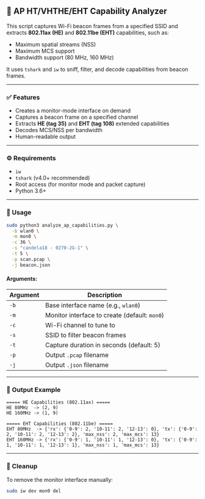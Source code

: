 ## 📡 AP HT/VHTHE/EHT Capability Analyzer

This script captures Wi-Fi beacon frames from a specified SSID and extracts **802.11ax (HE)** and **802.11be (EHT)** capabilities, such as:

* Maximum spatial streams (NSS)
* Maximum MCS support
* Bandwidth support (80 MHz, 160 MHz)

It uses `tshark` and `iw` to sniff, filter, and decode capabilities from beacon frames.

---

### ✅ Features

* Creates a monitor-mode interface on demand
* Captures a beacon frame on a specified channel
* Extracts **HE (tag 35)** and **EHT (tag 108)** extended capabilities
* Decodes MCS/NSS per bandwidth
* Human-readable output

---

### ⚙️ Requirements

* `iw`
* `tshark` (v4.0+ recommended)
* Root access (for monitor mode and packet capture)
* Python 3.6+

---

### 🚀 Usage

```bash
sudo python3 analyze_ap_capabilities.py \
  -b wlan0 \
  -m mon0 \
  -c 36 \
  -s "candela18 - 0270-2G-1" \
  -t 5 \
  -p scan.pcap \
  -j beacon.json
```

#### Arguments:

| Argument | Description                                   |
| -------- | --------------------------------------------- |
| `-b`     | Base interface name (e.g., `wlan0`)           |
| `-m`     | Monitor interface to create (default: `mon0`) |
| `-c`     | Wi-Fi channel to tune to                      |
| `-s`     | SSID to filter beacon frames                  |
| `-t`     | Capture duration in seconds (default: 5)      |
| `-p`     | Output `.pcap` filename                       |
| `-j`     | Output `.json` filename                       |

---

### 🧪 Output Example

```
===== HE Capabilities (802.11ax) =====
HE 80MHz  -> (2, 9)
HE 160MHz -> (1, 9)

===== EHT Capabilities (802.11be) =====
EHT 80MHz  -> {'rx': {'0-9': 2, '10-11': 2, '12-13': 0}, 'tx': {'0-9': 2, '10-11': 2, '12-13': 2}, 'max_nss': 2, 'max_mcs': 13}
EHT 160MHz -> {'rx': {'0-9': 1, '10-11': 1, '12-13': 0}, 'tx': {'0-9': 1, '10-11': 1, '12-13': 1}, 'max_nss': 1, 'max_mcs': 13}
```

---

### 🧹 Cleanup

To remove the monitor interface manually:

```bash
sudo iw dev mon0 del
```
